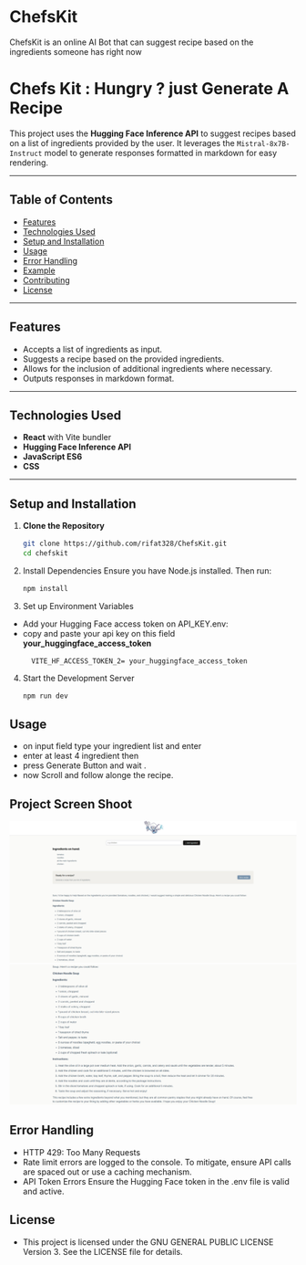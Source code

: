 # ChefsKit

ChefsKit is an online AI Bot that can suggest recipe based on the ingredients someone has right now

# Chefs Kit : Hungry ? just Generate A Recipe

This project uses the **Hugging Face Inference API** to suggest recipes based on a list of ingredients provided by the user. It leverages the `Mistral-8x7B-Instruct` model to generate responses formatted in markdown for easy rendering.

---

## Table of Contents

- [Features](#features)
- [Technologies Used](#technologies-used)
- [Setup and Installation](#setup-and-installation)
- [Usage](#usage)
- [Error Handling](#error-handling)
- [Example](#example)
- [Contributing](#contributing)
- [License](#license)

---

## Features

- Accepts a list of ingredients as input.
- Suggests a recipe based on the provided ingredients.
- Allows for the inclusion of additional ingredients where necessary.
- Outputs responses in markdown format.

---

## Technologies Used

- **React** with Vite bundler
- **Hugging Face Inference API**
- **JavaScript ES6**
- **CSS**

---

## Setup and Installation

1. **Clone the Repository**

   ```bash
   git clone https://github.com/rifat328/ChefsKit.git
   cd chefskit

   ```

2. Install Dependencies Ensure you have Node.js installed. Then run:

   ```bash
   npm install
   ```

3. Set up Environment Variables

- Add your Hugging Face access token on API_KEY.env:
- copy and paste your api key on this field **your_huggingface_access_token**
  ```env
    VITE_HF_ACCESS_TOKEN_2= your_huggingface_access_token
  ```

4. Start the Development Server
   ```bash
   npm run dev
   ```

## Usage

- on input field type your ingredient list and enter
- enter at least 4 ingredient then
- press Generate Button and wait .
- now Scroll and follow alonge the recipe.

## Project Screen Shoot

![Recipe Example](./ai-generated-response-1.png "A Simple Recipe")
![Recipe Example 2](./ai-generated-response-2.png "A Simple Recipe")

## Error Handling

- HTTP 429: Too Many Requests
- Rate limit errors are logged to the console.
  To mitigate, ensure API calls are spaced out or use a caching mechanism.
- API Token Errors
  Ensure the Hugging Face token in the .env file is valid and active.

## License

- This project is licensed under the GNU GENERAL PUBLIC LICENSE
  Version 3. See the LICENSE file for details.

